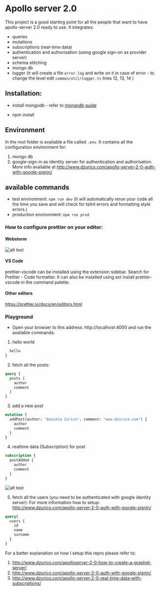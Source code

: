 # Apollo server 2.0 
This project is a good starting point for all the people that want to have apollo-server 2.0 ready to use.
It integrates:
- queries
- mutations
- subscriptions (real-time data)
- authentication and authorisation (using google sign-on as provider server)
- schema stitching
- mongo db
- logger (it will create a file `error.log` and write on it in case of error - to change the level edit  `common/util/logger.ts` lines 12, 13, 14 )

## Installation:

- install mongodb - refer to  [mongodb guide](https://treehouse.github.io/installation-guides/mac/mongo-mac.html)

- npm install

## Environment
In the root folder is available a file called `.env`. It contains all the configuration environment for:
1. mongo db
2. google-sign-in as identity server for authentication and authorisation. More info available at http://www.dzurico.com/apollo-server-2-0-auth-with-google-signin/ 

## available commands
- test environment: `npm run dev` 
(it will automatically rerun your code all the time you save and will check for tslint errors and formatting style errors.)
- production environment: `npm run prod`
### 

### How to configure prettier on your editor:

#### Webstorm
![alt text](https://github.com/daniele-zurico/apollo2-subscriptions-how-to/blob/master/webstorm-prettier.jpg)
#### VS Code
prettier-vscode can be installed using the extension sidebar. Search for Prettier - Code formatter. It can also be installed using ext install prettier-vscode in the command palette.
#### Other editors
https://prettier.io/docs/en/editors.html


### Playground
- Open your browser to this address: http://localhost:4000 and run the available commands:

1. hello world
```graphQL query {
  hello
}
```

2. fetch all the posts:
```graphQL
query {
  posts {
    author
    comment
  }
}
```
3. add a new post
```graphQL
mutation {
  addPost(author: "Daniele Zurico", comment: "www.dzurico.com") {
    author
    comment
  }
}
```

4. realtime data (Subscription) for post
```graphQL
subscription {
  postAdded {
    author
    comment
  }
}
```
![alt text](https://github.com/daniele-zurico/apollo2-subscriptions-how-to/blob/master/subscription.gif)

5. fetch all the users (you need to be authenticated with google identity server):
For more information how to setup: http://www.dzurico.com/apollo-server-2-0-auth-with-google-signin/
```graphQL 
query{
  users {
    id
    name
    surname
  }
}
```

For a better explanation on how I setup this repro please refer to:
1. http://www.dzurico.com/apolloserver-2-0-how-to-create-a-graphql-server/
2. http://www.dzurico.com/apollo-server-2-0-auth-with-google-signin/
3. http://www.dzurico.com/apollo-server-2-0-real-time-data-with-subscriptions/



